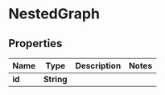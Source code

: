 

# NestedGraph


## Properties

Name | Type | Description | Notes
------------ | ------------- | ------------- | -------------
**id** | **String** |  | 



